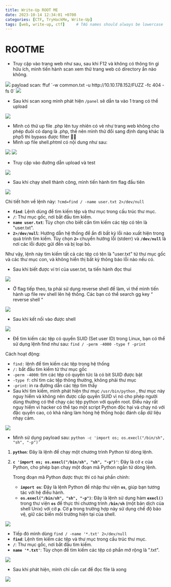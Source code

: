 ```yaml
---
title: Write-Up ROOT ME
date: 2023-10-14 12:34:01 +0700
categories: [CTF, TryHackMe, Write-Up]
tags: [web, write-up, ctf]     # TAG names should always be lowercase
---
```

# ROOTME

- Truy cập vào trang web như sau, sau khi F12 và không có thông tin gì hữu ích, mình tiến hành scan xem thử trang web có directory ẩn nào không.

<img src="/assets/writeup/cookie/ROOTME/Untitled.png">
payload scan: ffuf `-w common.txt -u http://10.10.178.152/FUZZ -fc 404 -fs 0`

<img src="/assets/writeup/cookie/ROOTME/Untitled 1.png">

- Sau khi scan xong mình phát hiện `/panel` sẽ dẫn ta vào 1 trang có thể upload

<img src="/assets/writeup/cookie/ROOTME/Untitled 2.png">

- Mình có thử up file .php lên tuy nhiên có vẻ như trang web không cho phép đuôi có dạng là .php, thế nên mình thử đổi sang định dạng khác là php5 thì bypass được filter ✌🏼
- Mình up file shell.phtml có nội dung như sau:

<img src="/assets/writeup/cookie/ROOTME/Untitled 3.png">

<img src="/assets/writeup/cookie/ROOTME/Untitled 4.png">

- Truy cập vào đường dẫn upload và test

<img src="/assets/writeup/cookie/ROOTME/Untitled 5.png">

- Sau khi chạy shell thành công, mình tiến hành tìm flag đầu tiên

<img src="/assets/writeup/cookie/ROOTME/Untitled 6.png">

Chi tiết hơn về lệnh này: `?cmd=find / -name user.txt 2>/dev/null`

- **`find`**: Lệnh dùng để tìm kiếm tệp và thư mục trong cấu trúc thư mục.
- **`/`**: Thư mục gốc, nơi bắt đầu tìm kiếm.
- **`name user.txt`**: Tùy chọn cho biết cần tìm kiếm các tệp có tên là "user.txt".
- **`2>/dev/null`**: Hướng dẫn hệ thống để ẩn đi bất kỳ lỗi nào xuất hiện trong quá trình tìm kiếm. Tùy chọn **`2>`** chuyển hướng lỗi (stderr) và **`/dev/null`** là nơi các lỗi được gửi đến và bị loại bỏ.

Như vậy, lệnh này tìm kiếm tất cả các tệp có tên là "user.txt" từ thư mục gốc và các thư mục con, và không hiển thị bất kỳ thông báo lỗi nào nếu có.

- Sau khi biết được ví trí của user.txt, ta tiến hành đọc thui

<img src="/assets/writeup/cookie/ROOTME/Untitled 7.png">

- Ở flag tiếp theo, ta phải sử dụng reverse shell để làm, vì thế mình tiến hành up file rev shell lên hệ thống. Các bạn có thể search gg key “ reverse shell “

<img src="/assets/writeup/cookie/ROOTME/Untitled 8.png">

- Sau khi kết nối vào được shell

<img src="/assets/writeup/cookie/ROOTME/Untitled 9.png">

- Để tìm kiếm các tệp có quyền SUID (Set user ID) trong Linux, bạn có thể sử dụng lệnh find như sau: `find / -perm -4000 -type f -print`

Cách hoạt động:

- `find:` lệnh để tìm kiếm các tệp trong hệ thống
- `/:` bắt đầu tìm kiếm từ thư mục gốc
- `-perm -4000`: tìm các tệp có quyền tức là có bit SUID được bật
- `-type f`: chỉ tìm các tệp thông thường, không phải thư mục
- `-print`: in ra đường dẫn các tệp tìm thấy
- Sau khi tìm kiếm, mình phát hiện thư mục `/usr/bin/python` , thư mục này nguy hiểm và không nên được cấp quyền SUID vì nó cho phép người dùng thường có thể chạy các tệp python với quyền root. Điều này rất nguy hiểm vì hacker có thể tạo một script Python độc hại và chạy nó với đặc quyền cao, có khả năng làm hỏng hệ thống hoặc đánh cắp dữ liệu nhạy cảm.

<img src="/assets/writeup/cookie/ROOTME/Untitled 10.png">

- Mình sử dụng payload sau: `python -c 'import os; os.execl("/bin/sh", "sh", "-p")’`
1. **`python`**: Đây là lệnh để chạy một chương trình Python từ dòng lệnh.
2. **`c 'import os; os.execl("/bin/sh", "sh", "-p")'`**: Đây là cờ **`c`** của Python, cho phép bạn chạy một đoạn mã Python ngắn từ dòng lệnh.
    
    Trong đoạn mã Python được thực thi có hai phần chính:
    
    - **`import os`**: Đây là lệnh Python để nhập thư viện **`os`**, giúp bạn tương tác với hệ điều hành.
    - **`os.execl("/bin/sh", "sh", "-p")`**: Đây là lệnh sử dụng hàm **`execl()`** trong thư viện **`os`** để thực thi chương trình **`/bin/sh`** (một bản dịch của shell Unix) với cờ **`p`**. Cờ **`p`** trong trường hợp này sử dụng chế độ bảo vệ, giữ các biến môi trường hiện tại của shell.
    
<img src="/assets/writeup/cookie/ROOTME/Untitled 11.png">
    
- Tiếp đó mình dùng `find / -name '*.txt' 2>/dev/null`
- **`find`**: Lệnh tìm kiếm các tệp và thư mục trong cấu trúc thư mục.
- **`/`**: Thư mục gốc, nơi bắt đầu tìm kiếm.
- **`name '*.txt'`**: Tùy chọn để tìm kiếm các tệp có phần mở rộng là ".txt".

<img src="/assets/writeup/cookie/ROOTME/Untitled 12.png">

- Sau khi phát hiện, mình chỉ cần cat để đọc file là xong

<img src="/assets/writeup/cookie/ROOTME/Untitled 13.png">
